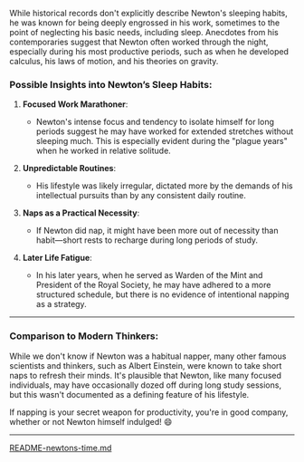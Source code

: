 While historical records don't explicitly describe Newton's sleeping habits, he was known for being deeply engrossed in his work, sometimes to the point of neglecting his basic needs, including sleep. Anecdotes from his contemporaries suggest that Newton often worked through the night, especially during his most productive periods, such as when he developed calculus, his laws of motion, and his theories on gravity.

### Possible Insights into Newton’s Sleep Habits:
1. **Focused Work Marathoner**:
   - Newton's intense focus and tendency to isolate himself for long periods suggest he may have worked for extended stretches without sleeping much. This is especially evident during the "plague years" when he worked in relative solitude.

2. **Unpredictable Routines**:
   - His lifestyle was likely irregular, dictated more by the demands of his intellectual pursuits than by any consistent daily routine.

3. **Naps as a Practical Necessity**:
   - If Newton did nap, it might have been more out of necessity than habit—short rests to recharge during long periods of study.

4. **Later Life Fatigue**:
   - In his later years, when he served as Warden of the Mint and President of the Royal Society, he may have adhered to a more structured schedule, but there is no evidence of intentional napping as a strategy.

---

### Comparison to Modern Thinkers:
While we don't know if Newton was a habitual napper, many other famous scientists and thinkers, such as Albert Einstein, were known to take short naps to refresh their minds. It's plausible that Newton, like many focused individuals, may have occasionally dozed off during long study sessions, but this wasn't documented as a defining feature of his lifestyle.

If napping is your secret weapon for productivity, you're in good company, whether or not Newton himself indulged! 😄


---

[README-newtons-time.md](https://t2m.io/Gsdj5uv)
